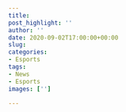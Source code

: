 ```yaml
---
title: 
post_highlight: ''
author: ''
date: 2020-09-02T17:00:00+00:00
slug: 
categories:
- Esports
tags:
- News
- Esports
images: ['']

---
```

